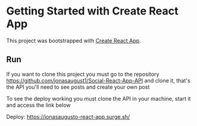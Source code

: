 # Getting Started with Create React App

This project was bootstrapped with [Create React App](https://github.com/facebook/create-react-app).

## Run

If you want to clone this project you must go to the repository https://github.com/jonasaugust1/Social-React-App-API and clone it, that's the API you'll need to see posts and create your own post

To see the deploy working you must clone the API in your machine, start it and access the link below

Deploy: https://jonasaugusto-react-app.surge.sh/

